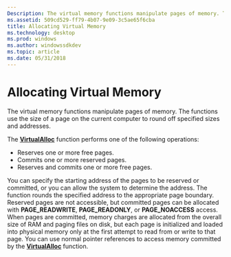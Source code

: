 ```yaml
---
Description: The virtual memory functions manipulate pages of memory. The functions use the size of a page on the current computer to round off specified sizes and addresses.
ms.assetid: 509cd529-ff79-4b07-9e09-3c5ae65f6cba
title: Allocating Virtual Memory
ms.technology: desktop
ms.prod: windows
ms.author: windowssdkdev
ms.topic: article
ms.date: 05/31/2018
---
```


# Allocating Virtual Memory

The virtual memory functions manipulate pages of memory. The functions use the size of a page on the current computer to round off specified sizes and addresses.

The [**VirtualAlloc**](https://msdn.microsoft.com/en-us/library/Aa366887(v=VS.85).aspx) function performs one of the following operations:

-   Reserves one or more free pages.
-   Commits one or more reserved pages.
-   Reserves and commits one or more free pages.

You can specify the starting address of the pages to be reserved or committed, or you can allow the system to determine the address. The function rounds the specified address to the appropriate page boundary. Reserved pages are not accessible, but committed pages can be allocated with **PAGE\_READWRITE**, **PAGE\_READONLY**, or **PAGE\_NOACCESS** access. When pages are committed, memory charges are allocated from the overall size of RAM and paging files on disk, but each page is initialized and loaded into physical memory only at the first attempt to read from or write to that page. You can use normal pointer references to access memory committed by the [**VirtualAlloc**](https://msdn.microsoft.com/en-us/library/Aa366887(v=VS.85).aspx) function.

 

 



